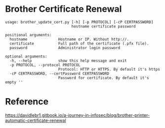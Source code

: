 # Brother Certificate Renewal

```
usage: brother_update_cert.py [-h] [-p PROTOCOL] [-cP CERTPASSWORD]
                              hostname certificate password

positional arguments:
  hostname              Hostname or IP. Without http://.
  certificate           Full path of the certificate (.pfx file).
  password              Administrator login password

optional arguments:
  -h, --help            show this help message and exit
  -p PROTOCOL, --protocol PROTOCOL
                        Protocol: HTTP or HTTPS. By default it's https
  -cP CERTPASSWORD, --certPassword CERTPASSWORD
                        Password for certificate. By default it's empty ''
```

# Reference
https://davidlebr1.gitbook.io/a-journey-in-infosec/blog/brother-printer-automatic-certificate-renewal

